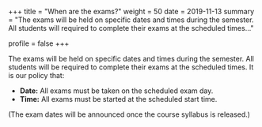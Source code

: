 +++
title = "When are the exams?"
weight = 50
date = 2019-11-13
summary = "The exams will be held on specific dates and times during the semester. All students will required to complete their exams at the scheduled times..."

profile = false
+++



The exams will be held on specific dates and times during the semester. All students will be required to complete their exams at the scheduled times. It is our policy that:

- **Date:** All exams must be taken on the scheduled exam day.
- **Time:** All exams must be started at the scheduled start time.

(The exam dates will be announced once the course syllabus is released.)

